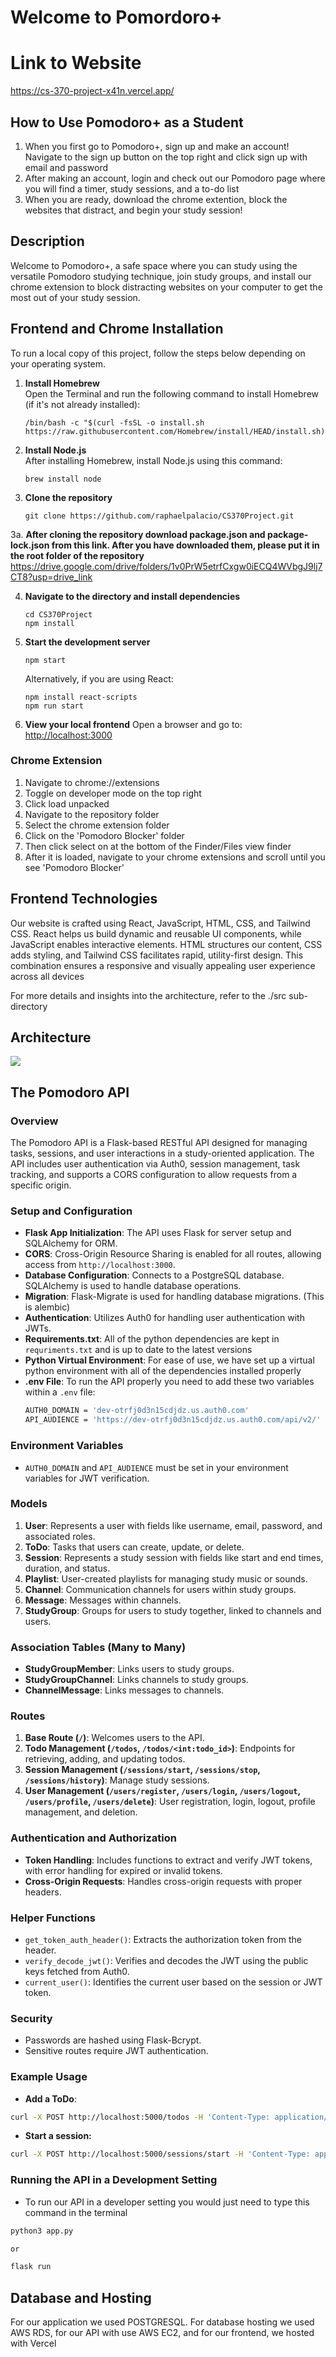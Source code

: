 # Welcome to Pomordoro+

# Link to Website
https://cs-370-project-x41n.vercel.app/

## How to Use Pomodoro+ as a Student

1. When you first go to Pomodoro+, sign up and make an account! Navigate to the sign up button on the top right and click sign up with email and password
3. After making an account, login and check out our Pomodoro page where you will find a timer, study sessions, and a to-do list
4. When you are ready, download the chrome extention, block the websites that distract, and begin your study session!

## Description

Welcome to Pomodoro+, a safe space where you can study using the versatile Pomodoro studying technique, join study groups, and install our chrome extension to block distracting websites on your computer to get the most out of your study session.

## Frontend and Chrome Installation

To run a local copy of this project, follow the steps below depending on your operating system.

1. **Install Homebrew**  
   Open the Terminal and run the following command to install Homebrew (if it's not already installed):

   ```
   /bin/bash -c "$(curl -fsSL -o install.sh https://raw.githubusercontent.com/Homebrew/install/HEAD/install.sh)"
   ```

2. **Install Node.js**  
   After installing Homebrew, install Node.js using this command:

   ```
   brew install node
   ```

3. **Clone the repository**

   ```
   git clone https://github.com/raphaelpalacio/CS370Project.git
   ```
3a. **After cloning the repository download package.json and package-lock.json from this link. After you have downloaded them, please put it in the root folder of the repository**
https://drive.google.com/drive/folders/1v0PrW5etrfCxgw0iECQ4WVbgJ9lj7CT8?usp=drive_link


4. **Navigate to the directory and install dependencies**

   ```
   cd CS370Project
   npm install
   ```

5. **Start the development server**

   ```
   npm start
   ```

   Alternatively, if you are using React:

   ```
   npm install react-scripts
   npm run start
   ```

6. **View your local frontend**
   Open a browser and go to: [http://localhost:3000](http://localhost:3000)

### Chrome Extension
1. Navigate to chrome://extensions
2. Toggle on developer mode on the top right
3. Click load unpacked
4. Navigate to the repository folder
5. Select the chrome extension folder
6. Click on the 'Pomodoro Blocker' folder
7. Then click select on at the bottom of the Finder/Files view finder
8. After it is loaded, navigate to your chrome extensions and scroll until you see 'Pomodoro Blocker'

## Frontend Technologies

Our website is crafted using React, JavaScript, HTML, CSS, and Tailwind CSS. React helps us build dynamic and reusable UI components, while JavaScript enables interactive elements. HTML structures our content, CSS adds styling, and Tailwind CSS facilitates rapid, utility-first design. This combination ensures a responsive and visually appealing user experience across all devices

For more details and insights into the architecture, refer to the ./src sub-directory

## Architecture

<img src="https://github.com/raphaelpalacio/CS370Project/blob/main/doc/architecture.svg" >


## The Pomodoro API

### Overview
The Pomodoro API is a Flask-based RESTful API designed for managing tasks, sessions, and user interactions in a study-oriented application. The API includes user authentication via Auth0, session management, task tracking, and supports a CORS configuration to allow requests from a specific origin.

### Setup and Configuration
- **Flask App Initialization**: The API uses Flask for server setup and SQLAlchemy for ORM.
- **CORS**: Cross-Origin Resource Sharing is enabled for all routes, allowing access from `http://localhost:3000`.
- **Database Configuration**: Connects to a PostgreSQL database. SQLAlchemy is used to handle database operations.
- **Migration**: Flask-Migrate is used for handling database migrations. (This is alembic)
- **Authentication**: Utilizes Auth0 for handling user authentication with JWTs.
- **Requirements.txt**: All of the python dependencies are kept in `requriments.txt` and is up to date to the latest versions
- **Python Virtual Environment**: For ease of use, we have set up a virtual python environment with all of the dependencies installed properly
- **.env File**: To run the API properly you need to add these two variables within a `.env` file:
	```bash
	AUTH0_DOMAIN = 'dev-otrfj0d3n15cdjdz.us.auth0.com'
	API_AUDIENCE = 'https://dev-otrfj0d3n15cdjdz.us.auth0.com/api/v2/'
	```

### Environment Variables
- `AUTH0_DOMAIN` and `API_AUDIENCE` must be set in your environment variables for JWT verification.

### Models
1. **User**: Represents a user with fields like username, email, password, and associated roles.
2. **ToDo**: Tasks that users can create, update, or delete.
3. **Session**: Represents a study session with fields like start and end times, duration, and status.
4. **Playlist**: User-created playlists for managing study music or sounds.
5. **Channel**: Communication channels for users within study groups.
6. **Message**: Messages within channels.
7. **StudyGroup**: Groups for users to study together, linked to channels and users.

### Association Tables (Many to Many)
- **StudyGroupMember**: Links users to study groups.
- **StudyGroupChannel**: Links channels to study groups.
- **ChannelMessage**: Links messages to channels.

### Routes
1. **Base Route (`/`)**: Welcomes users to the API.
2. **Todo Management (`/todos`, `/todos/<int:todo_id>`)**: Endpoints for retrieving, adding, and updating todos.
3. **Session Management (`/sessions/start`, `/sessions/stop`, `/sessions/history`)**: Manage study sessions.
4. **User Management (`/users/register`, `/users/login`, `/users/logout`, `/users/profile`, `/users/delete`)**: User registration, login, logout, profile management, and deletion.

### Authentication and Authorization
- **Token Handling**: Includes functions to extract and verify JWT tokens, with error handling for expired or invalid tokens.
- **Cross-Origin Requests**: Handles cross-origin requests with proper headers.

### Helper Functions
- `get_token_auth_header()`: Extracts the authorization token from the header.
- `verify_decode_jwt()`: Verifies and decodes the JWT using the public keys fetched from Auth0.
- `current_user()`: Identifies the current user based on the session or JWT token.

### Security
- Passwords are hashed using Flask-Bcrypt.
- Sensitive routes require JWT authentication.

### Example Usage
- **Add a ToDo**:
```bash
curl -X POST http://localhost:5000/todos -H 'Content-Type: application/json' -d '{"title": "New Task", "description": "Complete the task"}'
```
  
- **Start a session:**
```bash
curl -X POST http://localhost:5000/sessions/start -H 'Content-Type: application/json' -d '{"uID": 1, "duration": 120}'
```

### Running the API in a Development Setting
- To run our API in a developer setting you would just need to type this command in the terminal
```bash
python3 app.py

or

flask run
```

## Database and Hosting 
For our application we used POSTGRESQL. For database hosting we used AWS RDS, for our API with use AWS EC2, and for our frontend, we hosted with Vercel
